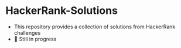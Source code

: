 # HackerRank-Solutions
- This repository provides a collection of solutions from HackerRank challenges
- 🚧 Still in progress
